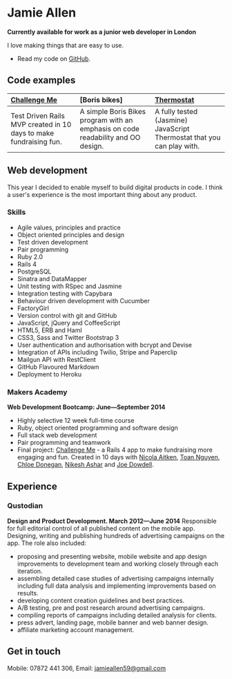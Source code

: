 Jamie Allen
===========

**Currently available for work as a junior web developer in London**

I love making things that are easy to use.
- Read my code on [GitHub].

Code examples
-------------

| [Challenge Me] | [Boris bikes] | [Thermostat] |
|:-------------- |:------------- |:------------ |
| Test Driven Rails MVP created in 10 days to make fundraising fun. | A simple Boris Bikes program with an emphasis on code readability and OO design. | A fully tested (Jasmine) JavaScript Thermostat that you can play with. |


Web development
---------------

This year I decided to enable myself to build digital products in code. I think a user's experience is the most important thing about any product.


### Skills

  - Agile values, principles and practice
  - Object­ oriented principles and design
  - Test­ driven development
  - Pair programming
  - Ruby 2.0
  - Rails 4
  - PostgreSQL
  - Sinatra and DataMapper
  - Unit testing with RSpec and Jasmine
  - Integration testing with Capybara
  - Behaviour driven development with Cucumber
  - FactoryGirl
  - Version control with git and GitHub
  - JavaScript, jQuery and CoffeeScript
  - HTML5, ERB and Haml
  - CSS3, Sass and Twitter Bootstrap 3
  - User authentication and authorisation with bcrypt and Devise
  - Integration of APIs including Twilio, Stripe and Paperclip
  - Mailgun API with RestClient
  - GitHub Flavoured Markdown
  - Deployment to Heroku

### Makers Academy
**Web Development Bootcamp: June&mdash;September 2014**

  - Highly selective 12 week full-time course
  - Ruby, object oriented programming and software design
  - Full stack web development
  - Pair programming and teamwork
  - Final project: [Challenge Me] - a Rails 4 app to make fundraising more engaging and fun. Created in 10 days with [Nicola Aitken], [Toan Nguyen], [Chloe Donegan], [Nikesh Ashar] and [Joe Dowdell].


Experience
----------

### Qustodian
**Design and Product Development. March 2012&mdash;June 2014**
Responsible for full editorial control of all published content on the mobile app. Designing, writing and publishing hundreds of advertising campaigns on the app. The role also included:

- proposing and presenting website, mobile website and app design improvements to development team and working closely through each iteration.
- assembling detailed case studies of advertising campaigns internally including full data analysis and implementing improvements based on results.
- developing content creation guidelines and best practices.
- A/B testing, pre and post research around advertising campaigns.
- compiling reports of campaigns including detailed analysis for clients.
- press advert, landing page, mobile banner and web banner design.
- affiliate marketing account management.

Get in touch
------------

Mobile: 07872 441 306,
Email: [jamieallen59@gmail.com]

  [Twitter front-end]: https://github.com/jamieallen59/Twitter_front_end
  [Thermostat]: https://github.com/jamieallen59/Thermostat
  [Challenge Me]: https://github.com/yoshdog/challenge-me

  [Makers Academy]: http://www.makersacademy.com
  [jamieallen59@gmail.com]: mailto:jamieallen59@gmail.com
  [GitHub]: https://github.com/jamieallen59
  [LinkedIn]: uk.linkedin.com/pub/jamie-allen/49/9bb/577/

  [Nicola Aitken]: https://github.com/aitkenster
  [Toan Nguyen]: https://github.com/yoshdog
  [Chloe Donegan]: https://github.com/csharpd
  [Nikesh Ashar]: https://github.com/nikeshashar
  [Joe Dowdell]: https://github.com/joedowdell
